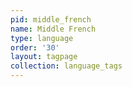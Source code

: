 ```yaml
---
pid: middle_french
name: Middle French
type: language
order: '30'
layout: tagpage
collection: language_tags
---
```

